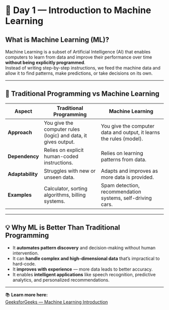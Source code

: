 # 🧠 Day 1 — Introduction to Machine Learning

## What is Machine Learning (ML)?
Machine Learning is a subset of Artificial Intelligence (AI) that enables computers to learn from data and improve their performance over time **without being explicitly programmed**.  
Instead of writing step-by-step instructions, we feed the machine data and allow it to find patterns, make predictions, or take decisions on its own.

---

## 🧩 Traditional Programming vs Machine Learning

| Aspect | Traditional Programming | Machine Learning |
|--------|-------------------------|------------------|
| **Approach** | You give the computer rules (logic) and data, it gives output. | You give the computer data and output, it learns the rules (model). |
| **Dependency** | Relies on explicit human-coded instructions. | Relies on learning patterns from data. |
| **Adaptability** | Struggles with new or unseen data. | Adapts and improves as more data is provided. |
| **Examples** | Calculator, sorting algorithms, billing systems. | Spam detection, recommendation systems, self-driving cars. |

---

## 💡 Why ML is Better Than Traditional Programming
- It **automates pattern discovery** and decision-making without human intervention.  
- It can **handle complex and high-dimensional data** that’s impractical to hard-code.  
- It **improves with experience** — more data leads to better accuracy.  
- It enables **intelligent applications** like speech recognition, predictive analytics, and personalized recommendations.

---

📚 **Learn more here:**  
[GeeksforGeeks — Machine Learning Introduction](https://www.geeksforgeeks.org/machine-learning/ml-machine-learning/)

